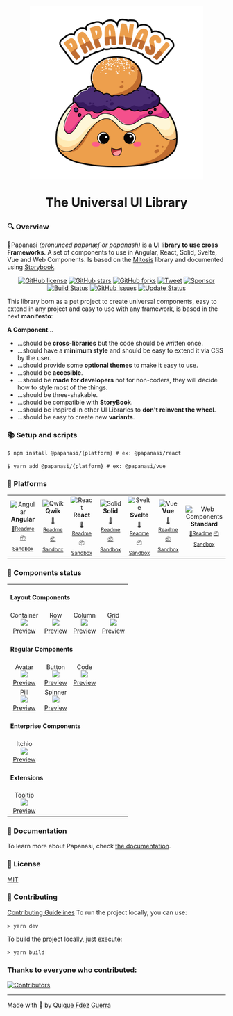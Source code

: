 <h1 align="center">
  <a href="#"><img src="https://raw.githubusercontent.com/CKGrafico/papanasi/main/docs/resources/logo-text.svg"  width="400" alt="Papanasi"></a>
  <p align="center">The Universal UI Library</p>
</h1>

### 🔍 Overview

🥯Papanasi _(pronunced pɑpənæʃ or papanash)_ is a **UI library to use cross Frameworks**. A set of components to use in Angular, React, Solid, Svelte, Vue and Web Components. Is based on the [Mitosis](https://github.com/BuilderIO/mitosis) library and documented using [Storybook](https://storybook.js.org/).

<p align="center">
  <a href="https://github.com/CKGrafico/Papanasi/blob/main/LICENSE"><img src="https://img.shields.io/github/license/CKGrafico/Papanasi.svg?logo=creative%20commons&color=8FBFA9&logoColor=FFFFFF" alt="GitHub license" /></a>
  <a href="https://github.com/CKGrafico/Papanasi/network"><img src="https://img.shields.io/github/stars/CKGrafico/Papanasi.svg?logo=verizon&color=4D8C6F" alt="GitHub stars" /></a>
  <a href="https://github.com/CKGrafico/Papanasi/network"><img src="https://img.shields.io/github/forks/CKGrafico/Papanasi.svg?logo=github&color=38A3A5" alt="GitHub forks" /></a>
  <a href="https://twitter.com/CKGrafico"><img src="https://img.shields.io/badge/Tweet-project?logo=twitter&color=00acee&logoColor=FFFFFF" alt="Tweet" /></a>
  <a href="https://github.com/sponsors/CKGrafico"><img src="https://img.shields.io/badge/Support-project?logo=ko-fi&color=ea4aaa&logoColor=FFFFFF" alt="Sponsor" /></a>
  <a href="https://travis-ci.org/CKGrafico/Papanasi"><img src="https://travis-ci.org/CKGrafico/Papanasi.svg?logo=travis&branch=basic" alt="Build Status" /></a>
  <a href="https://github.com/CKGrafico/Papanasi/issues"><img src="https://img.shields.io/github/issues/CKGrafico/Papanasi.svg?logo=codeigniter&logoColor=FFFFFF" alt="GitHub issues" /></a>
  <a href="https://github.com/CKGrafico/Papanasi/releases"><img src="https://img.shields.io/badge/Update%20status-Frequently-009C7C?logo=git&logoColor=FFFFFF" alt="Update Status" /></a>

</p>

This library born as a pet project to create universal components, easy to extend in any project and easy to use with any framework, is based in the next **manifesto**:

**A Component**...
* ...should be **cross-libraries** but the code should be written once.
* ...should have a **minimum style** and should be easy to extend it via CSS by the user.
* ...should provide some  **optional themes** to make it easy to use.
* ...should be **accesible**.
* ...should be **made for developers** not for non-coders, they will decide how to style most of the things.
* ...should be three-shakable.
* ...should be compatible with **StoryBook**.
* ...should be inspired in other UI Libraries to **don't reinvent the wheel**.
* ...should be easy to create new **variants**.

### 📚 Setup and scripts

```shell
$ npm install @papanasi/{platform} # ex: @papanasi/react
```

```shell
$ yarn add @papanasi/{platform} # ex: @papanasi/vue
```

### 🧩 Platforms 

<table align="center">
  <tr>
    <td align="center" width="100">
      <img src="https://raw.githubusercontent.com/gilbarbara/logos/master/logos/angular-icon.svg" width="50" title="Angular"> <br/>
      <strong>Angular</strong> <br/>
      <sub>
        <a href="https://github.com/CKGrafico/papanasi/blob/main/packages/angular/README.md#-setup-and-scripts" target="_blank">📗Readme</a>
        <a href="https://codesandbox.io/s/papanasi-angular-7bzn8h" target="_blank">📦Sandbox</a>
      </sub>
    </td>
    <td align="center" width="100">
      <img src="https://raw.githubusercontent.com/gilbarbara/logos/master/logos/qwik.svg" width="50" title="Qwik"> <br/>
      <strong>Qwik</strong> <br/>
      <sub>
        <a href="https://github.com/CKGrafico/papanasi/blob/main/packages/qwik/README.md#-setup-and-scripts" target="_blank">📗Readme</a>
        <a href="" target="_blank">📦Sandbox</a>
      </sub>
    </td>
    <td align="center" width="100">
      <img src="https://raw.githubusercontent.com/gilbarbara/logos/master/logos/react.svg" width="50" title="React"> <br/>
      <strong>React</strong> <br/>
      <sub>
        <a href="https://github.com/CKGrafico/papanasi/blob/main/packages/react/README.md#-setup-and-scripts" target="_blank">📗Readme</a>
        <a href="https://codesandbox.io/s/papanasi-react-orfn30" target="_blank">📦Sandbox</a>
      </sub>
    </td>
    <td align="center" width="100">
      <img src="https://raw.githubusercontent.com/gilbarbara/logos/master/logos/solidjs-icon.svg" width="50" title="Solid"> <br/>
      <strong>Solid</strong> <br/>
      <sub>
        <a href="https://github.com/CKGrafico/papanasi/blob/main/packages/solid/README.md#-setup-and-scripts" target="_blank">📗Readme</a>
        <a href="https://codesandbox.io/s/papanasi-solid-5y3xb8" target="_blank">📦Sandbox</a>
      </sub>
    </td>
    <td align="center" width="100">
      <img src="https://raw.githubusercontent.com/gilbarbara/logos/master/logos/svelte-icon.svg" width="45" title="Svelte"> <br/>
      <strong>Svelte</strong> <br/>
      <sub>
        <a href="https://github.com/CKGrafico/papanasi/blob/main/packages/svelte/README.md#-setup-and-scripts" target="_blank">📗Readme</a>
        <a href="https://codesandbox.io/s/papanasi-svelte-00ul5x" target="_blank">📦Sandbox</a>
      </sub>
    </td>
    <td align="center" width="100">
      <img src="https://raw.githubusercontent.com/gilbarbara/logos/master/logos/vue.svg" width="50" title="Vue"> <br/>
      <strong>Vue</strong> <br/>
      <sub>
        <a href="https://github.com/CKGrafico/papanasi/blob/main/packages/vue/README.md#-setup-and-scripts" target="_blank">📗Readme</a>
        <a href="https://codesandbox.io/s/papanasi-vue-vygq4m" target="_blank">📦Sandbox</a>
      </sub>
    </td>
    <td align="center" width="100">
      <img src="https://raw.githubusercontent.com/gilbarbara/logos/master/logos/w3c.svg" width="80" title="Web Components"> <br/>
      <strong>Standard</strong> <br/>
      <sub>
        <a href="https://github.com/CKGrafico/papanasi/blob/main/packages/webcomponent/README.md#-setup-and-scripts" target="_blank">📗Readme</a>
        <a href="https://codesandbox.io/s/papanasi-webcomponents-27zsfr" target="_blank">📦Sandbox</a>
      </sub>
    </td>
  </tr>
</table>

### 🔨 Components status

<table align="center">
  <tr>
    <td align="left" colspan="4">
     <h4>Layout Components</h4>
    </td>
  </tr>
  <tr>
    <td align="center">
      Container <br/>
      <img src="https://us-central1-progress-markdown.cloudfunctions.net/progress/100"/><br/>
      <a href="https://papanasi.js.org/?path=/docs/layout-container--default-story">Preview</a>
    </td>
    <td align="center">
      Row <br/>
      <img src="https://us-central1-progress-markdown.cloudfunctions.net/progress/100"/><br/>
      <a href="https://papanasi.js.org/?path=/docs/layout-row--default-story">Preview</a>
    </td>
    <td align="center">
      Column <br/>
      <img src="https://us-central1-progress-markdown.cloudfunctions.net/progress/100"/><br/>
      <a href="https://papanasi.js.org/?path=/docs/layout-column--default-story">Preview</a>
    </td>
    <td align="center">
      Grid <br/>
      <img src="https://us-central1-progress-markdown.cloudfunctions.net/progress/100"/><br/>
      <a href="https://papanasi.js.org/?path=/docs/layout-grid--default-story">Preview</a>
    </td>

  </tr>
  <tr>
    <td  align="left" colspan="4">
     <h4>Regular Components</h4>
    </td>
  </tr>
  <tr>
    <td align="center">
      Avatar <br/>
      <img src="https://us-central1-progress-markdown.cloudfunctions.net/progress/100"/><br/>
      <a href="https://papanasi.js.org/?path=/docs/components-avatar--default-story">Preview</a>
    </td>
    <td align="center">
      Button <br/>
      <img src="https://us-central1-progress-markdown.cloudfunctions.net/progress/100"/><br/>
      <a href="https://papanasi.js.org/?path=/docs/components-button--default-story">Preview</a>
    </td>
    <td align="center">
      Code <br/>
      <img src="https://us-central1-progress-markdown.cloudfunctions.net/progress/100"/><br/>
      <a href="https://papanasi.js.org/?path=/docs/components-code--default-story">Preview</a>
    </td>
  </tr>
   <tr>
     <td align="center">
      Pill <br/>
      <img src="https://us-central1-progress-markdown.cloudfunctions.net/progress/100"/><br/>
      <a href="https://papanasi.js.org/?path=/docs/components-pill--default-story">Preview</a>
    </td>
     <td align="center">
      Spinner <br/>
      <img src="https://us-central1-progress-markdown.cloudfunctions.net/progress/100"/><br/>
      <a href="https://papanasi.js.org/?path=/docs/components-spinner--default-story">Preview</a>
    </td>
  </tr>
  <tr>
    <td align="left" colspan="4">
     <h4>Enterprise Components</h4>
    </td>
  </tr>
  <tr>
    <td align="center">
      Itchio <br/>
      <img src="https://us-central1-progress-markdown.cloudfunctions.net/progress/100"/><br/>
      <a href="https://papanasi.js.org/?path=/docs/enterprise-itchio--default-story">Preview</a>
    </td>
  </tr>
  <tr>
    <td align="left" colspan="4">
     <h4>Extensions</h4>
    </td>
  </tr>
  <tr>
    <td align="center">
      Tooltip <br/>
      <img src="https://us-central1-progress-markdown.cloudfunctions.net/progress/75"/><br/>
      <a href="https://papanasi.js.org/?path=/docs/extensions-tooltip--default-story">Preview</a>
    </td>
  </tr>
</table>

### 📗 Documentation

To learn more about Papanasi, check [the documentation](http://papanasi.js.org/).

### 📃 License

[MIT](http://opensource.org/licenses/MIT)

### 🚀 Contributing

[Contributing Guidelines](https://github.com/CKGrafico/papanasi/blob/main/CONTRIBUTING.md)
To run the project locally, you can use:

```
> yarn dev
```

To build the project locally, just execute:

```
> yarn build
```

### Thanks to everyone who contributed:
[![Contributors](https://contrib.rocks/image?repo=ckgrafico/papanasi)](https://github.com/CKGrafico/papanasi/graphs/contributors)

---
Made with 🍕 by [Quique Fdez Guerra](https://twitter.com/ckgrafico)
